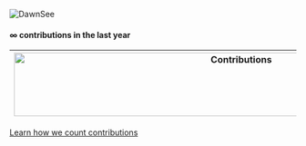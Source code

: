 ![DawnSee](https://user-images.githubusercontent.com/42088872/95290058-f13b9180-089e-11eb-94e3-a44a5a1172c3.jpg)
#### ∞ contributions in the last year

| <img src="https://raw.githubusercontent.com/nilfalse/nilfalse/master/contributions.gif" alt="Contributions" width="782px" height="112px" /> |
| ------------------------------------------------------------------------------------------------------------------------------------------- |


[Learn how we count contributions](https://nilfalse.com/)
